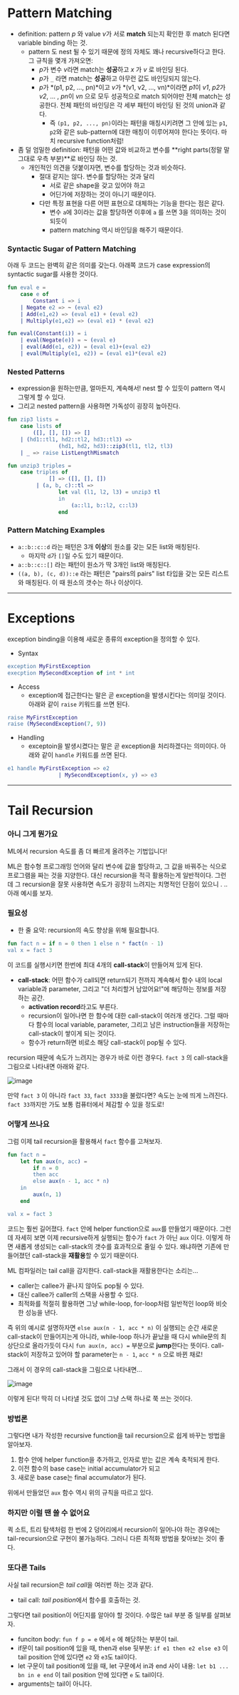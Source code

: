 # Pattern Matching

- definition: pattern _p_ 와 value *v*가 서로 **match** 되는지 확인한 후 match 된다면 variable binding 하는 것.
  - pattern 도 nest 될 수 있기 때문에 정의 자체도 꽤나 recursive하다고 한다. 그 규칙을 몇개 가져오면:
    - *p*가 변수 *v*라면 match는 **성공**하고 _x_ 가 _v_ 로 바인딩 된다.
    - *p*가 `_` 라면 match는 **성공**하고 아무런 값도 바인딩되지 않는다.
    - *p*가 *(p1, p2, ..., pn)*이고 *v*가 *(v1, v2, ..., vn)*이라면 *p1*이 _v1_, *p2*가 _v2_, ... , *pn*이 _vn_ 으로 모두 성공적으로 match 되어야만 전체 match는 성공한다. 전체 패턴의 바인딩은 각 세부 패턴이 바인딩 된 것의 union과 같다.
      - 즉 `(p1, p2, ..., pn)`이라는 패턴을 매칭시키려면 그 안에 있는 `p1`, `p2`와 같은 sub-pattern에 대한 매칭이 이루어져야 한다는 뜻이다. 마치 recursive function처럼!
- 좀 덜 엄밀한 definition: 패턴을 어떤 값와 비교하고 변수를 **right parts(정말 말 그대로 우측 부분)**로 바인딩 하는 것.
  - 개인적인 의견을 덧붙이자면, 변수를 할당하는 것과 비슷하다.
    - 절대 같지는 않다. 변수를 할당하는 것과 달리
      - 서로 같은 shape을 갖고 있어야 하고
      - 어딘가에 저장하는 것이 아니기 때문이다.
    - 다만 특정 표현을 다른 어떤 표현으로 대체하는 기능을 한다는 점은 같다.
      - 변수 `a`에 3이라는 값을 할당하면 이후에 `a` 를 쓰면 3을 의미하는 것이 되듯이
      - pattern matching 역시 바인딩을 해주기 때문이다.

### Syntactic Sugar of Pattern Matching

아래 두 코드는 완벽히 같은 의미를 갖는다. 아래쪽 코드가 case expression의 syntactic sugar를 사용한 것이다.

```erlang
fun eval e =
	case e of
		Constant i => i
	| Negate e2 => ~ (eval e2)
	| Add(e1,e2) => (eval e1) + (eval e2)
	| Multiply(e1,e2) => (eval e1) * (eval e2)
```

```erlang
fun eval(Constant(i)) = i
	| eval(Negate(e)) = ~ (eval e)
	| eval(Add(e1, e2)) = (eval e1)+(eval e2)
	| eval(Multiply(e1, e2)) = (eval e1)*(eval e2)
```

### Nested Patterns

- expression을 원하는만큼, 얼마든지, 계속해서! nest 할 수 있듯이 pattern 역시 그렇게 할 수 있다.
- 그리고 nested pattern을 사용하면 가독성이 굉장히 높아진다.

```erlang
fun zip3 lists =
	case lists of
		([], [], []) => []
	| (hd1::tl1, hd2::tl2, hd3::tl3) =>
				(hd1, hd2, hd3)::zip3(tl1, tl2, tl3)
	| _ => raise ListLengthMismatch

fun unzip3 triples =
	case triples of
			 [] => ([], [], [])
		 | (a, b, c)::tl =>
				let val (l1, l2, l3) = unzip3 tl
				in
					(a::l1, b::l2, c::l3)
				end
```

### Pattern Matching Examples

- `a::b::c::d` 라는 패턴은 3개 **이상**의 원소를 갖는 모든 list와 매칭된다.
  - 마지막 `d`가 `[]`일 수도 있기 때문이다.
- `a::b::c::[]` 라는 패턴이 원소가 딱 3개인 list와 매칭된다.
- `((a, b), (c, d))::e` 라는 패턴은 "pairs의 pairs" list 타입을 갖는 모든 리스트와 매칭된다. 이 때 원소의 갯수는 하나 이상이다.

---

# Exceptions

exception binding을 이용해 새로운 종류의 exception을 정의할 수 있다.

- Syntax

```erlang
exception MyFirstException
execption MySecondException of int * int
```

- Access
  - exception에 접근한다는 말은 곧 exception을 발생시킨다는 의미일 것이다. 아래와 같이 `raise` 키워드를 쓰면 된다.

```erlang
raise MyFirstException
raise (MySecondException(7, 9))
```

- Handling
  - exceptoin을 발생시켰다는 말은 곧 exception을 처리하겠다는 의미이다. 아래와 같이 `handle` 키워드를 쓰면 된다.

```erlang
e1 handle MyFirstException => e2
				| MySecondException(x, y) => e3
```

---

# Tail Recursion

### 아니 그게 뭔가요

ML에서 recursion 속도를 좀 더 빠르게 올려주는 기법입니다!

ML은 함수형 프로그래밍 언어와 달리 변수에 값을 할당하고, 그 값을 바꿔주는 식으로 프로그램을 짜는 것을 지양한다. 대신 recursion을 적극 활용하는게 일반적이다. 그런데 그 recursion을 잘못 사용하면 속도가 굉장히 느려지는 치명적인 단점이 있으니 . .. 아래 예시를 보자.

### 필요성

- 한 줄 요약: recursion의 속도 향상을 위해 필요합니다.

```erlang
fun fact n = if n = 0 then 1 else n * fact(n - 1)
val x = fact 3
```

이 코드를 실행시키면 한번에 최대 4개의 **call-stack**이 만들어져 있게 된다.

- **call-stack**: 어떤 함수가 call되면 return되기 전까지 계속해서 함수 내의 local variable과 parameter, 그리고 "더 처리할거 남았어요!"에 해당하는 정보를 저장하는 공간.
  - **activation record**라고도 부른다.
  - recursion이 일어나면 한 함수에 대한 call-stack이 여러개 생긴다. 그럴 때마다 함수의 local variable, parameter, 그리고 남은 instruction들을 저장하는 call-stack이 쌓이게 되는 것이다.
  - 함수가 return하면 비로소 해당 call-stack이 pop될 수 있다.

recursion 때문에 속도가 느려지는 경우가 바로 이런 경우다. `fact 3` 의 call-stack을 그림으로 나타내면 아래와 같다.

![image](https://user-images.githubusercontent.com/45515332/105574725-d20f3400-5da9-11eb-8639-956b6a9bc095.png)

만약 `fact 3` 이 아니라 `fact 33`, `fact 3333`을 불렀다면? 속도는 눈에 띄게 느려진다. `fact 33`까지만 가도 보통 컴퓨터에서 체감할 수 있을 정도로!

### 어떻게 쓰나요

그럼 이제 tail recursion을 활용해서 `fact` 함수를 고쳐보자.

```erlang
fun fact n =
	let fun aux(n, acc) =
		if n = 0
		then acc
		else aux(n - 1, acc * n)
	in
		aux(n, 1)
	end

val x = fact 3
```

코드는 훨씬 길어졌다. `fact` 안에 helper function으로 `aux`를 만들었기 때문이다. 그런데 자세히 보면 이제 recursive하게 실행되는 함수가 `fact` 가 아닌 `aux` 이다. 이렇게 하면 새롭게 생성되는 call-stack의 갯수를 효과적으로 줄일 수 있다. 왜냐하면 기존에 만들어졌던 call-stack을 **재활용**할 수 있기 때문이다.

ML 컴파일러는 tail call을 감지한다. call-stack을 재활용한다는 소리는...

- caller는 callee가 끝나지 않아도 pop될 수 있다.
- 대신 callee가 caller의 스택을 사용할 수 있다.
- 최적화를 적절히 활용하면 그냥 while-loop, for-loop처럼 일반적인 loop와 비슷한 성능을 낸다.

즉 위의 예시로 설명하자면 `else aux(n - 1, acc * n)` 이 실행되는 순간 새로운 call-stack이 만들어지는게 아니라, while-loop 하나가 끝났을 때 다시 while문의 최상단으로 올라가듯이 다시 `fun aux(n, acc) =` 부분으로 **jump**한다는 뜻이다. call-stack이 저장하고 있어야 할 parameter는 `n - 1`, `acc * n` 으로 바뀐 채로!

그래서 이 경우의 call-stack을 그림으로 나타내면...

![image](https://user-images.githubusercontent.com/45515332/105574749-05ea5980-5daa-11eb-849e-f8daafe66842.png)

이렇게 된다! 딱히 더 나타낼 것도 없이 그냥 스택 하나로 쭉 쓰는 것이다.

### 방법론

그렇다면 내가 작성한 recursive function을 tail recursion으로 쉽게 바꾸는 방법을 알아보자.

1. 함수 안에 helper function을 추가하고, 인자로 받는 값은 계속 축적되게 한다.
2. 이전 함수의 base case는 initial accumulator가 되고
3. 새로운 base case는 final accumulator가 된다.

위에서 만들었던 `aux` 함수 역시 위의 규칙을 따르고 있다.

### 하지만 이럴 땐 쓸 수 없어요

퀵 소트, 트리 탐색처럼 한 번에 2 덩어리에서 recursion이 일어나야 하는 경우에는 tail-recursion으로 구현이 불가능하다. 그러니 다른 최적화 방법을 찾아보는 것이 좋다.

### 또다른 Tails

사실 tail recursion은 *tail call*을 여러번 하는 것과 같다.

- tail call: *tail position*에서 함수를 호출하는 것.

그렇다면 tail position이 어딘지를 알아야 할 것이다. 수많은 tail 부분 중 일부를 살펴보자.

- funciton body: `fun f p = e` 에서 `e` 에 해당하는 부분이 tail.
- if문이 tail position에 있을 때, then과 else 뒷부분: `if e1 then e2 else e3` 이 tail position 안에 있다면 `e2` 와 `e3`도 tail이다.
- let 구문이 tail position에 있을 때, let 구문에서 in과 end 사이 내용: `let b1 ... bn in e end` 이 tail position 안에 있다면 `e` 도 tail이다.
- arguments는 tail이 아니다.
